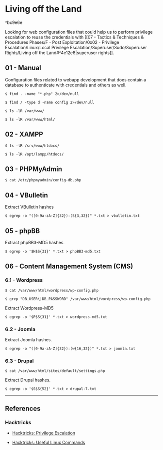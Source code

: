 # Living off the Land

^bc9e6e

Looking for web configuration files that could help us to perform privilege escalation to reuse the credentials with [[07 - Tactics & Techniques & Procedures Phases/F - Post Exploitation/0x02 - Privilege Escalation/Linux/Local Privilege Escalation/Superuser/Sudo/Superuser Rights/Living off the Land#^4e12e8|superuser rights]].

## 01 - Manual

Configuration files related to webapp development that does contain a database to authenticate with credentials and others as well.

```
$ find . -name "*.php" 2>/dev/null

$ find / -type d -name config 2>/dev/null

$ ls -lR /var/www/

$ ls -lR /var/www/html/
```

## 02 - XAMPP

```
$ ls -lR /srv/www/htdocs/

$ ls -lR /opt/lampp/htdocs/
```

## 03 - PHPMyAdmin

```
$ cat /etc/phpmyadmin/config-db.php
```

## 04 - VBulletin

Extract VBulletin hashes

```
$ egrep -o "([0-9a-zA-Z]{32}):(S{3,32})" *.txt > vbulletin.txt
```

## 05 - phpBB

Extract phpBB3-MD5 hashes.

```
$ egrep -o '$H$S{31}' *.txt > phpBB3-md5.txt
```

## 06 - Content Management System (CMS)

### 6.1 - Wordpress

```
$ cat /var/www/html/wordpress/wp-config.php

$ grep "DB_USER\|DB_PASSWORD" /var/www/html/wordpress/wp-config.php
```

Extract Wordpress-MD5

```
$ egrep -o '$P$S{31}' *.txt > wordpress-md5.txt
```

### 6.2 - Joomla

Extract Joomla hashes.

```
$ egrep -o "([0-9a-zA-Z]{32}):(w{16,32})" *.txt > joomla.txt
```

### 6.3 - Drupal

```
$ cat /var/www/html/sites/default/settings.php
```

Extract Drupal hashes.

```
$ egrep -o '$S$S{52}' *.txt > drupal-7.txt
```

---
## References

### Hacktricks

- [Hacktricks: Privilege Escalation](https://book.hacktricks.wiki/en/linux-hardening/privilege-escalation/index.html)

- [Hacktricks: Useful Linux Commands](https://book.hacktricks.wiki/en/linux-hardening/useful-linux-commands.html)